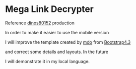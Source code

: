 # Mega Link Decrypter

Reference [dinos80152][1] production

In order to make it easier to use the mobile version

 I will improve the template created by [mdo][3] from [Bootstrap4.3][2]

 and correct some details and layouts. In the future

 I will demonstrate it in my local language.

[1]:https://gist.github.com/dinos80152/fa09c00b7befbfce07a7471b042665dc
[2]:https://getbootstrap.com/docs/4.3/getting-started/introduction/
[3]:https://twitter.com/mdo